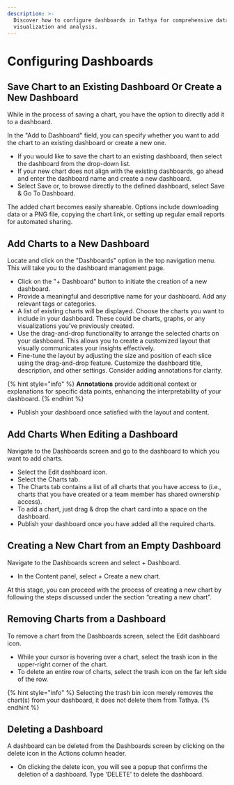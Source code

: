 ```yaml
---
description: >-
  Discover how to configure dashboards in Tathya for comprehensive data
  visualization and analysis.
---
```


# Configuring Dashboards

## Save Chart to an Existing Dashboard Or Create a New Dashboard

While in the process of saving a chart, you have the option to directly add it to a dashboard.

In the "Add to Dashboard" field, you can specify whether you want to add the chart to an existing dashboard or create a new one.

* If you would like to save the chart to an existing dashboard, then select the dashboard from the drop-down list.
* If your new chart does not align with the existing dashboards, go ahead and enter the dashboard name and create a new dashboard.
* Select Save or, to browse directly to the defined dashboard, select Save & Go To Dashboard.

The added chart becomes easily shareable. Options include downloading data or a PNG file, copying the chart link, or setting up regular email reports for automated sharing.

## Add Charts to a New Dashboard

Locate and click on the "Dashboards" option in the top navigation menu. This will take you to the dashboard management page.

* Click on the "+ Dashboard" button to initiate the creation of a new dashboard.
* Provide a meaningful and descriptive name for your dashboard. Add any relevant tags or categories.
* A list of existing charts will be displayed. Choose the charts you want to include in your dashboard. These could be charts, graphs, or any visualizations you've previously created.
* Use the drag-and-drop functionality to arrange the selected charts on your dashboard. This allows you to create a customized layout that visually communicates your insights effectively.
* Fine-tune the layout by adjusting the size and position of each slice using the drag-and-drop feature. Customize the dashboard title, description, and other settings. Consider adding annotations for clarity.

{% hint style="info" %}
**Annotations** provide additional context or explanations for specific data points, enhancing the interpretability of your dashboard.
{% endhint %}

* Publish your dashboard once satisfied with the layout and content.

## Add Charts When Editing a Dashboard

Navigate to the Dashboards screen and go to the dashboard to which you want to add charts.

* Select the Edit dashboard icon.
* Select the Charts tab.
* The Charts tab contains a list of all charts that you have access to (i.e., charts that you have created or a team member has shared ownership access).
* To add a chart, just drag & drop the chart card into a space on the dashboard.
* Publish your dashboard once you have added all the required charts.

## Creating a New Chart from an Empty Dashboard

Navigate to the Dashboards screen and select + Dashboard.

* In the Content panel, select + Create a new chart.

At this stage, you can proceed with the process of creating a new chart by following the steps discussed under the section “creating a new chart”.

## Removing Charts from a Dashboard

To remove a chart from the Dashboards screen, select the Edit dashboard icon.

* While your cursor is hovering over a chart, select the trash icon in the upper-right corner of the chart.
* To delete an entire row of charts, select the trash icon on the far left side of the row.

{% hint style="info" %}
Selecting the trash bin icon merely removes the chart(s) from your dashboard, it does not delete them from Tathya.
{% endhint %}

## Deleting a Dashboard

A dashboard can be deleted from the Dashboards screen by clicking on the delete icon in the Actions column header.

* On clicking the delete icon, you will see a popup that confirms the deletion of a dashboard. Type 'DELETE' to delete the dashboard.
